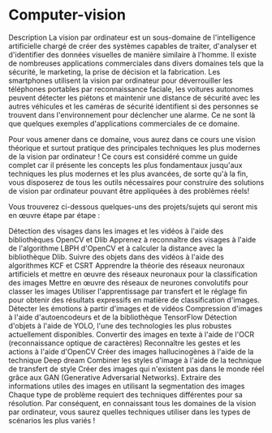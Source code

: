 # Computer-vision

Description
La vision par ordinateur est un sous-domaine de l'intelligence artificielle chargé de créer des systèmes capables de traiter, d'analyser et d'identifier des données visuelles de manière similaire à l'homme. 
Il existe de nombreuses applications commerciales dans divers domaines tels que la sécurité, le marketing, la prise de décision et la fabrication. Les smartphones 
utilisent la vision par ordinateur pour déverrouiller les téléphones portables par reconnaissance faciale, les voitures autonomes peuvent détecter les piétons et 
maintenir une distance de sécurité avec les autres véhicules et les caméras de sécurité identifient si des personnes se trouvent dans l'environnement pour déclencher 
une alarme. Ce ne sont là que quelques exemples d'applications commerciales de ce domaine. 

Pour vous amener dans ce domaine, vous aurez dans ce cours une vision théorique et surtout pratique des principales techniques les plus modernes de la vision par 
ordinateur ! Ce cours est considéré comme un guide complet car il présente les concepts les plus fondamentaux jusqu'aux techniques les plus modernes et les plus avancées,
de sorte qu'à la fin, vous disposerez de tous les outils nécessaires pour construire des solutions de vision par ordinateur pouvant être appliquées à des problèmes réels!

Vous trouverez ci-dessous quelques-uns des projets/sujets qui seront mis en œuvre étape par étape :

Détection des visages dans les images et les vidéos à l'aide des bibliothèques OpenCV et Dlib
Apprenez à reconnaître des visages à l'aide de l'algorithme LBPH d'OpenCV et à calculer la distance avec la bibliothèque Dlib.
Suivre des objets dans des vidéos à l'aide des algorithmes KCF et CSRT
Apprendre la théorie des réseaux neuronaux artificiels et mettre en œuvre des réseaux neuronaux pour la classification des images
Mettre en œuvre des réseaux de neurones convolutifs pour classer les images
Utiliser l'apprentissage par transfert et le réglage fin pour obtenir des résultats expressifs en matière de classification d'images.
Détecter les émotions à partir d'images et de vidéos
Compression d'images à l'aide d'autoencodeurs et de la bibliothèque TensorFlow
Détection d'objets à l'aide de YOLO, l'une des technologies les plus robustes actuellement disponibles.
Convertir des images en texte à l'aide de l'OCR (reconnaissance optique de caractères)
Reconnaître les gestes et les actions à l'aide d'OpenCV
Créer des images hallucinogènes à l'aide de la technique Deep dream
Combiner les styles d'image à l'aide de la technique de transfert de style
Créer des images qui n'existent pas dans le monde réel grâce aux GAN (Generative Adversarial Networks).
Extraire des informations utiles des images en utilisant la segmentation des images
Chaque type de problème requiert des techniques différentes pour sa résolution. Par conséquent, en connaissant tous les domaines de la vision par ordinateur, vous saurez quelles techniques utiliser dans les types de scénarios les plus variés !
